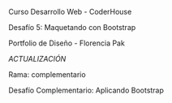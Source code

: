 Curso Desarrollo Web - CoderHouse

Desafío 5: Maquetando con Bootstrap

Portfolio de Diseño - Florencia Pak

*ACTUALIZACIÓN*

Rama: complementario

Desafío Complementario: Aplicando Bootstrap
